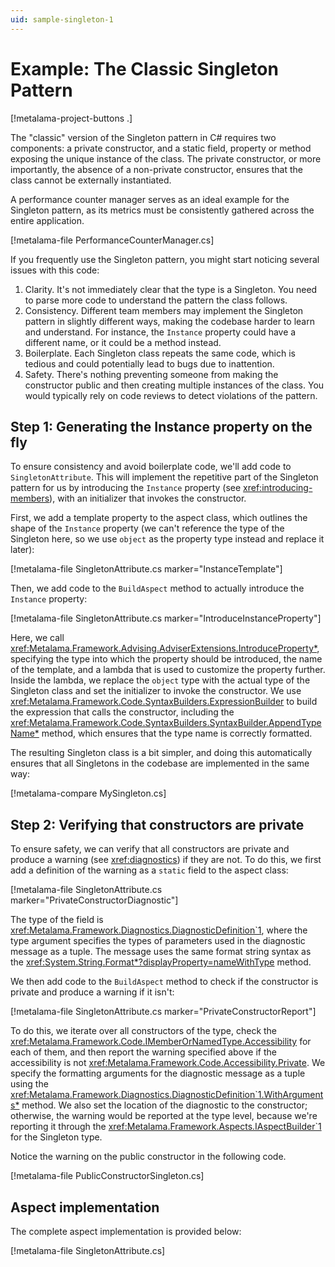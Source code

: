 ```yaml
---
uid: sample-singleton-1
---
```


# Example: The Classic Singleton Pattern

[!metalama-project-buttons .]

The "classic" version of the Singleton pattern in C# requires two components: a private constructor, and a static field, property or method exposing the unique instance of the class. The private constructor, or more importantly, the absence of a non-private constructor, ensures that the class cannot be externally instantiated.

A performance counter manager serves as an ideal example for the Singleton pattern, as its metrics must be consistently gathered across the entire application.

[!metalama-file PerformanceCounterManager.cs]

If you frequently use the Singleton pattern, you might start noticing several issues with this code:

1. Clarity. It's not immediately clear that the type is a Singleton. You need to parse more code to understand the pattern the class follows.
2. Consistency. Different team members may implement the Singleton pattern in slightly different ways, making the codebase harder to learn and understand. For instance, the `Instance` property could have a different name, or it could be a method instead.
3. Boilerplate. Each Singleton class repeats the same code, which is tedious and could potentially lead to bugs due to inattention.
4. Safety. There's nothing preventing someone from making the constructor public and then creating multiple instances of the class. You would typically rely on code reviews to detect violations of the pattern.

## Step 1: Generating the Instance property on the fly

To ensure consistency and avoid boilerplate code, we'll add code to `SingletonAttribute`. This will implement the repetitive part of the Singleton pattern for us by introducing the `Instance` property (see <xref:introducing-members>), with an initializer that invokes the constructor.

First, we add a template property to the aspect class, which outlines the shape of the `Instance` property (we can't reference the type of the Singleton here, so we use `object` as the property type instead and replace it later):

[!metalama-file SingletonAttribute.cs marker="InstanceTemplate"]

Then, we add code to the `BuildAspect` method to actually introduce the `Instance` property:

[!metalama-file SingletonAttribute.cs marker="IntroduceInstanceProperty"]

Here, we call <xref:Metalama.Framework.Advising.AdviserExtensions.IntroduceProperty*>, specifying the type into which the property should be introduced, the name of the template, and a lambda that is used to customize the property further. Inside the lambda, we replace the `object` type with the actual type of the Singleton class and set the initializer to invoke the constructor. We use <xref:Metalama.Framework.Code.SyntaxBuilders.ExpressionBuilder> to build the expression that calls the constructor, including the <xref:Metalama.Framework.Code.SyntaxBuilders.SyntaxBuilder.AppendTypeName*> method, which ensures that the type name is correctly formatted.

The resulting Singleton class is a bit simpler, and doing this automatically ensures that all Singletons in the codebase are implemented in the same way:

[!metalama-compare MySingleton.cs]

## Step 2: Verifying that constructors are private

To ensure safety, we can verify that all constructors are private and produce a warning (see <xref:diagnostics>) if they are not. To do this, we first add a definition of the warning as a `static` field to the aspect class:

[!metalama-file SingletonAttribute.cs marker="PrivateConstructorDiagnostic"]

The type of the field is <xref:Metalama.Framework.Diagnostics.DiagnosticDefinition`1>, where the type argument specifies the types of parameters used in the diagnostic message as a tuple. The message uses the same format string syntax as the <xref:System.String.Format*?displayProperty=nameWithType> method.

We then add code to the `BuildAspect` method to check if the constructor is private and produce a warning if it isn't:

[!metalama-file SingletonAttribute.cs marker="PrivateConstructorReport"]

To do this, we iterate over all constructors of the type, check the <xref:Metalama.Framework.Code.IMemberOrNamedType.Accessibility> for each of them, and then report the warning specified above if the accessibility is not <xref:Metalama.Framework.Code.Accessibility.Private>. We specify the formatting arguments for the diagnostic message as a tuple using the <xref:Metalama.Framework.Diagnostics.DiagnosticDefinition`1.WithArguments*> method. We also set the location of the diagnostic to the constructor; otherwise, the warning would be reported at the type level, because we're reporting it through the <xref:Metalama.Framework.Aspects.IAspectBuilder`1> for the Singleton type.

Notice the warning on the public constructor in the following code.

[!metalama-file PublicConstructorSingleton.cs]

## Aspect implementation

The complete aspect implementation is provided below:

[!metalama-file SingletonAttribute.cs]

